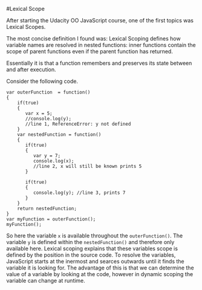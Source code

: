 #Lexical Scope

After starting the Udacity OO JavaScript course, one of the first topics was Lexical Scopes.

The most concise definition I found was: Lexical Scoping defines how variable names are resolved in nested functions: inner functions contain the scope of parent functions even if the parent function has returned.

Essentially it is that a function remembers and preserves its state between and after execution.

Consider the following code.

    var outerFunction  = function()
    {
        if(true)
        {
           var x = 5;
           //console.log(y); 
           //line 1, ReferenceError: y not defined
        }
        var nestedFunction = function() 
        {
           if(true)
           {
              var y = 7;
              console.log(x); 
              //line 2, x will still be known prints 5
           }
 
           if(true)
           {
              console.log(y); //line 3, prints 7
           }
        }
        return nestedFunction;
    }
    var myFunction = outerFunction();
    myFunction();
    
So here the variable `x` is available throughout the `outerFunction()`. The variable `y` is defined within the `nestedFunction()` and therefore only available here. Lexical scoping explains that these variables scope is defined by the position in the source code. To resolve the variables, JavaScript starts at the inermost and searces outwards until it finds the variable it is looking for.  The advantage of this is that we can determine the value of a variable by looking at the code, however in dynamic scoping the variable can change at runtime.